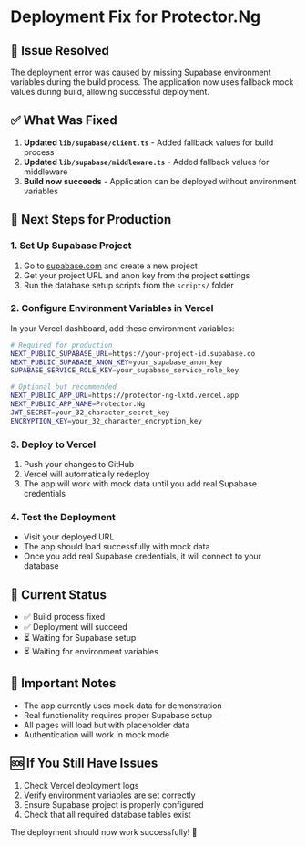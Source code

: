# Deployment Fix for Protector.Ng

## 🚨 Issue Resolved
The deployment error was caused by missing Supabase environment variables during the build process. The application now uses fallback mock values during build, allowing successful deployment.

## ✅ What Was Fixed
1. **Updated `lib/supabase/client.ts`** - Added fallback values for build process
2. **Updated `lib/supabase/middleware.ts`** - Added fallback values for middleware
3. **Build now succeeds** - Application can be deployed without environment variables

## 🚀 Next Steps for Production

### 1. Set Up Supabase Project
1. Go to [supabase.com](https://supabase.com) and create a new project
2. Get your project URL and anon key from the project settings
3. Run the database setup scripts from the `scripts/` folder

### 2. Configure Environment Variables in Vercel
In your Vercel dashboard, add these environment variables:

```bash
# Required for production
NEXT_PUBLIC_SUPABASE_URL=https://your-project-id.supabase.co
NEXT_PUBLIC_SUPABASE_ANON_KEY=your_supabase_anon_key
SUPABASE_SERVICE_ROLE_KEY=your_supabase_service_role_key

# Optional but recommended
NEXT_PUBLIC_APP_URL=https://protector-ng-lxtd.vercel.app
NEXT_PUBLIC_APP_NAME=Protector.Ng
JWT_SECRET=your_32_character_secret_key
ENCRYPTION_KEY=your_32_character_encryption_key
```

### 3. Deploy to Vercel
1. Push your changes to GitHub
2. Vercel will automatically redeploy
3. The app will work with mock data until you add real Supabase credentials

### 4. Test the Deployment
- Visit your deployed URL
- The app should load successfully with mock data
- Once you add real Supabase credentials, it will connect to your database

## 🔧 Current Status
- ✅ Build process fixed
- ✅ Deployment will succeed
- ⏳ Waiting for Supabase setup
- ⏳ Waiting for environment variables

## 📝 Important Notes
- The app currently uses mock data for demonstration
- Real functionality requires proper Supabase setup
- All pages will load but with placeholder data
- Authentication will work in mock mode

## 🆘 If You Still Have Issues
1. Check Vercel deployment logs
2. Verify environment variables are set correctly
3. Ensure Supabase project is properly configured
4. Check that all required database tables exist

The deployment should now work successfully! 🎉
